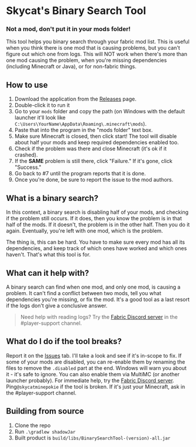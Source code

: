 # Skycat's Binary Search Tool
### Not a mod, don't put it in your mods folder!
This tool helps you binary search through your fabric mod list. This is useful when you think there is one mod that is 
causing problems, but you can't figure out which one from logs. This will NOT work when there's more than one mod 
causing the problem, when you're missing dependencies (including Minecraft or Java), or for non-fabric things.
## How to use
1. Download the application from the [Releases](https://github.com/skycatminepokie/FabricBinarySearchTool/releases/latest) 
page.
2. Double-click it to run it
3. Go to your `mods` folder and copy the path (on Windows with the default launcher it'll look like
`C:\Users\YourName\AppData\Roaming\.minecraft\mods`).
4. Paste that into the program in the "mods folder" text box. 
5. Make sure Minecraft is closed, then click start! The tool will disable about half your mods and keep required dependencies enabled too.
6. Check if the problem was there and close Minecraft (it's ok if it crashed).
7. If the **SAME** problem is still there, click "Failure." If it's gone, click "Success."
8. Go back to #7 until the program reports that it is done.
9. Once you're done, be sure to report the issue to the mod authors.
## What is a binary search?
In this context, a binary search is disabling half of your mods, and checking if the problem still occurs. If it does, 
then you know the problem is in that half of the mods. If it doesn't, the problem is in the other half. Then you do it 
again. Eventually, you're left with one mod, which is the problem.

The thing is, this can be hard. You have to make sure every mod has all its dependencies, and keep track of which ones 
have worked and which ones haven't. That's what this tool is for.
## What can it help with?
A binary search can find when one mod, and only one mod, is causing a problem. It can't find a conflict between two 
mods, tell you what dependencies you're missing, or fix the mod. It's a good tool as a last resort if the logs don't 
give a conclusive answer.
> Need help with reading logs? Try the [Fabric Discord server](https://discord.gg/v6v4pMv) in the #player-support 
> channel.
## What do I do if the tool breaks?
Report it on the [Issues](https://github.com/skycatminepokie/FabricBinarySearchTool/issues) tab. I'll take a look and 
see if it's in-scope to fix. If some of your mods are disabled, you can re-enable them by renaming the files to remove 
the `.disabled` part at the end. Windows will warn you about it - it's safe to ignore. You can also enable them via 
MultiMC (or another launcher probably). For immediate help, try the [Fabric Discord server](https://discord.gg/v6v4pMv). 
Ping`@skycatminepokie` if the tool is broken. If it's just your Minecraft, ask in the #player-support channel.
## Building from source
1. Clone the repo
2. Run `.\gradlew shadowJar`
3. Built product is `build/libs/BinarySearchTool-(version)-all.jar`